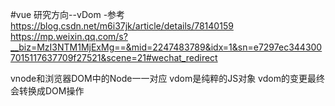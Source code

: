 #vue 研究方向--vDom
-参考
https://blog.csdn.net/m6i37jk/article/details/78140159
https://mp.weixin.qq.com/s?__biz=MzI3NTM1MjExMg==&mid=2247483789&idx=1&sn=e7297ec3443007015117637709f27521&scene=21#wechat_redirect

vnode和浏览器DOM中的Node一一对应
vdom是纯粹的JS对象
vdom的变更最终会转换成DOM操作
